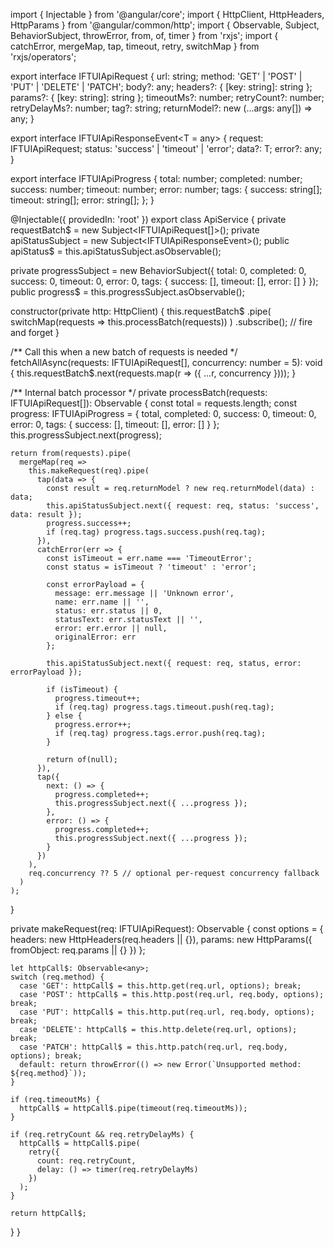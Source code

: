 import { Injectable } from '@angular/core';
import { HttpClient, HttpHeaders, HttpParams } from '@angular/common/http';
import { Observable, Subject, BehaviorSubject, throwError, from, of, timer } from 'rxjs';
import { catchError, mergeMap, tap, timeout, retry, switchMap } from 'rxjs/operators';

export interface IFTUIApiRequest {
  url: string;
  method: 'GET' | 'POST' | 'PUT' | 'DELETE' | 'PATCH';
  body?: any;
  headers?: { [key: string]: string };
  params?: { [key: string]: string };
  timeoutMs?: number;
  retryCount?: number;
  retryDelayMs?: number;
  tag?: string;
  returnModel?: new (...args: any[]) => any;
}

export interface IFTUIApiResponseEvent<T = any> {
  request: IFTUIApiRequest;
  status: 'success' | 'timeout' | 'error';
  data?: T;
  error?: any;
}

export interface IFTUIApiProgress {
  total: number;
  completed: number;
  success: number;
  timeout: number;
  error: number;
  tags: {
    success: string[];
    timeout: string[];
    error: string[];
  };
}

@Injectable({ providedIn: 'root' })
export class ApiService {
  private requestBatch$ = new Subject<IFTUIApiRequest[]>();
  private apiStatusSubject = new Subject<IFTUIApiResponseEvent<any>>();
  public apiStatus$ = this.apiStatusSubject.asObservable();

  private progressSubject = new BehaviorSubject<IFTUIApiProgress>({
    total: 0,
    completed: 0,
    success: 0,
    timeout: 0,
    error: 0,
    tags: { success: [], timeout: [], error: [] }
  });
  public progress$ = this.progressSubject.asObservable();

  constructor(private http: HttpClient) {
    this.requestBatch$
      .pipe(
        switchMap(requests => this.processBatch(requests))
      )
      .subscribe(); // fire and forget
  }

  /** Call this when a new batch of requests is needed */
  fetchAllAsync(requests: IFTUIApiRequest[], concurrency: number = 5): void {
    this.requestBatch$.next(requests.map(r => ({ ...r, concurrency })));
  }

  /** Internal batch processor */
  private processBatch(requests: IFTUIApiRequest[]): Observable<any> {
    const total = requests.length;
    const progress: IFTUIApiProgress = {
      total,
      completed: 0,
      success: 0,
      timeout: 0,
      error: 0,
      tags: { success: [], timeout: [], error: [] }
    };
    this.progressSubject.next(progress);

    return from(requests).pipe(
      mergeMap(req =>
        this.makeRequest(req).pipe(
          tap(data => {
            const result = req.returnModel ? new req.returnModel(data) : data;
            this.apiStatusSubject.next({ request: req, status: 'success', data: result });
            progress.success++;
            if (req.tag) progress.tags.success.push(req.tag);
          }),
          catchError(err => {
            const isTimeout = err.name === 'TimeoutError';
            const status = isTimeout ? 'timeout' : 'error';

            const errorPayload = {
              message: err.message || 'Unknown error',
              name: err.name || '',
              status: err.status || 0,
              statusText: err.statusText || '',
              error: err.error || null,
              originalError: err
            };

            this.apiStatusSubject.next({ request: req, status, error: errorPayload });

            if (isTimeout) {
              progress.timeout++;
              if (req.tag) progress.tags.timeout.push(req.tag);
            } else {
              progress.error++;
              if (req.tag) progress.tags.error.push(req.tag);
            }

            return of(null);
          }),
          tap({
            next: () => {
              progress.completed++;
              this.progressSubject.next({ ...progress });
            },
            error: () => {
              progress.completed++;
              this.progressSubject.next({ ...progress });
            }
          })
        ),
        req.concurrency ?? 5 // optional per-request concurrency fallback
      )
    );
  }

  private makeRequest(req: IFTUIApiRequest): Observable<any> {
    const options = {
      headers: new HttpHeaders(req.headers || {}),
      params: new HttpParams({ fromObject: req.params || {} })
    };

    let httpCall$: Observable<any>;
    switch (req.method) {
      case 'GET': httpCall$ = this.http.get(req.url, options); break;
      case 'POST': httpCall$ = this.http.post(req.url, req.body, options); break;
      case 'PUT': httpCall$ = this.http.put(req.url, req.body, options); break;
      case 'DELETE': httpCall$ = this.http.delete(req.url, options); break;
      case 'PATCH': httpCall$ = this.http.patch(req.url, req.body, options); break;
      default: return throwError(() => new Error(`Unsupported method: ${req.method}`));
    }

    if (req.timeoutMs) {
      httpCall$ = httpCall$.pipe(timeout(req.timeoutMs));
    }

    if (req.retryCount && req.retryDelayMs) {
      httpCall$ = httpCall$.pipe(
        retry({
          count: req.retryCount,
          delay: () => timer(req.retryDelayMs)
        })
      );
    }

    return httpCall$;
  }
}
